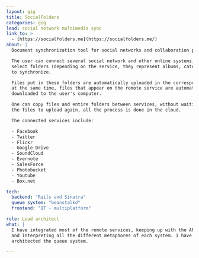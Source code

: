 ```yaml
---
layout: gig
title: SocialFolders
categories: gig
lead: social network multimedia sync
link_to: >
  - [https://socialfolders.me](https://socialfolders.me/)
about: |
  Document synchronization tool for social networks and collaboration platforms.

  The user can connect several social network and other online systems, and
  select folders (depending on the service, they represent albums, categories...)
  to synchronize.

  Files put in these folders are automatically uploaded in the corresponding service,
  at the same time, files that appear on the remote service are automatically
  downloaded to the user's computer.

  One can copy files and entire folders between services, without waiting for
  the files to upload again, all the process is done in the cloud.

  The connected services include:

  - Facebook
  - Twitter
  - Flickr
  - Google Drive
  - SoundCloud
  - Evernote
  - SalesForce
  - Photobucket
  - Youtube
  - Box.net

tech:
  backend: "Rails and Sinatra"
  queue system: "beanstalkd"
  frontend: "QT - multiplatform"

role: Lead architect
what: |
  I have integrated most of the remote services, keeping up with the API changes
  and interpreting all the different metaphores of each system. I have also
  architected the queue system.

---
```


